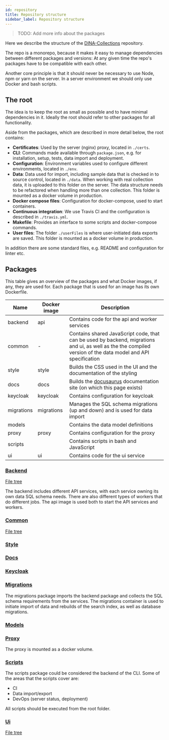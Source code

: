 ```yaml
---
id: repository
title: Repository structure
sidebar_label: Repository structure
---
```


> TODO: Add more info about the packages

Here we describe the structure of the
[DINA-Collections](https://github.com/DINA-Web/dina-collections) repository.

The repo is a monorepo, because it makes it easy to manage dependencies between
different packages and versions: At any given time the repo's packages have to
be compatible with each other.

Another core principle is that it should never be necessary to use Node, npm or
yarn on the server. In a server environment we should only use Docker and bash
scripts.

## The root

The idea is to keep the root as small as possible and to have minimal
dependencies in it. Ideally the root should refer to other packages for all
functionality.

Aside from the packages, which are described in more detail below, the root
contains:

- **Certificates**: Used by the server (nginx) proxy, located in `./certs`.
- **CLI**: Commands made available through `package.json`, e.g. for
  installation, setup, tests, data import and deployment.
- **Configuration**: Environment variables used to configure different
  environments, located in `./env`.
- **Data**: Data used for import, including sample data that is checked in to
  source control, located in `./data`. When working with real collection data,
  it is uploaded to this folder on the server. The data structure needs to be
  refactored when handling more than one collection. This folder is mounted as a
  docker volume in production.
- **Docker compose files**: Configuration for docker-compose, used to start
  containers.
- **Continuous integration**: We use Travis CI and the configuration is
  described in `./travis.yml`.
- **Makefile**: Provides an interface to some scripts and docker-compose
  commands.
- **User files**: The folder `./userFiles` is where user-initiated data exports
  are saved. This folder is mounted as a docker volume in production.

In addition there are some standard files, e.g. README and configuration for
linter etc.

## Packages

This table gives an overview of the packages and what Docker images, if any,
they are used for. Each package that is used for an image has its own
Dockerfile.

| Name       | Docker image | Description                                                                                                                                                  |
| ---------- | ------------ | ------------------------------------------------------------------------------------------------------------------------------------------------------------ |
| backend    | api          | Contains code for the api and worker services                                                                                                                |
| common     | -            | Contains shared JavaScript code, that can be used by backend, migrations and ui, as well as the the compiled version of the data model and API specification |
| style      | style        | Builds the CSS used in the UI and the documentation of the styling                                                                                           |
| docs       | docs         | Builds the [docusaurus](https://docusaurus.io/) documentation site (on which this page exists)                                                               |
| keycloak   | keycloak     | Contains configuration for keycloak                                                                                                                          |
| migrations | migrations   | Manages the SQL schema migrations (up and down) and is used for data import                                                                                  |
| models     |              | Contains the data model definitions                                                                                                                          |
| proxy      | proxy        | Contains configuration for the proxy                                                                                                                         |
| scripts    |              | Contains scripts in bash and JavaScript                                                                                                                      |
| ui         | ui           | Contains code for the ui service                                                                                                                             |

### [Backend](https://github.com/DINA-Web/dina-collections/tree/master/packages/backend)

[File tree](https://github.com/DINA-Web/dina-collections/blob/master/packages/backend/tree.md)

The backend includes different API services, with each service owning its own
data SQL schema needs. There are also different types of workers that do
different jobs. The api image is used both to start the API services and
workers.

### [Common](https://github.com/DINA-Web/dina-collections/tree/master/packages/common)

[File tree](https://github.com/DINA-Web/dina-collections/blob/master/packages/common/tree.md)

### [Style](https://github.com/DINA-Web/dina-collections/tree/master/packages/style)

### [Docs](https://github.com/DINA-Web/dina-collections/tree/master/packages/docs)

### [Keycloak](https://github.com/DINA-Web/dina-collections/tree/master/packages/keycloak)

### [Migrations](https://github.com/DINA-Web/dina-collections/tree/master/packages/migrations)

The migrations package imports the backend package and collects the SQL schema
requirements from the services. The migrations container is used to initiate
import of data and rebuilds of the search index, as well as database migrations.

### [Models](https://github.com/DINA-Web/dina-collections/tree/master/packages/models)

### [Proxy](https://github.com/DINA-Web/dina-collections/tree/master/packages/proxy)

The proxy is mounted as a docker volume.

### [Scripts](https://github.com/DINA-Web/dina-collections/tree/master/packages/scripts)

The scripts package could be considered the backend of the CLI. Some of the
areas that the scripts cover are:

- CI
- Data import/export
- DevOps (server status, deployment)

All scripts should be executed from the root folder.

### [Ui](https://github.com/DINA-Web/dina-collections/tree/master/packages/ui)

[File tree](https://github.com/DINA-Web/dina-collections/blob/master/packages/ui/tree.md)
